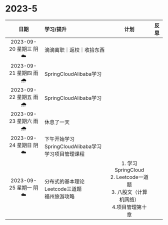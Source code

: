 # 2023-5

|           日期           | 学习/提升                                              |                             计划                             | 反思 |
| :----------------------: | :----------------------------------------------------- | :----------------------------------------------------------: | :--: |
| 2023-09-20 星期三  阴  ☁️ | 滴滴离职｜返校｜收拾东西                               |                                                              |      |
| 2023-09-21 星期四  雨  🌧️ | SpringCloudAlibaba学习                                 |                                                              |      |
| 2023-09-22 星期五  雨  🌧️ | SpringCloudAlibaba学习                                 |                                                              |      |
| 2023-09-23 星期六  雨  🌧️ | 休息了一天                                             |                                                              |      |
| 2023-09-24 星期日  阴  ☁️ | 下午开始学习SpringCloudAlibaba学习<br>学习项目管理课程 |                                                              |      |
| 2023-09-25 星期一  阴  ☁️ | 分布式的基本理论<br>Leetcode三道题<br>福州旅游攻略     | 1. 学习SpringCloud<br>2. Leetcode一道题<br>3. 八股文（计算机网络）<br>4.项目管理第十章 |      |



